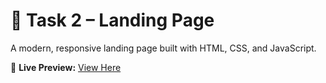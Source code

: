 # 🚀 Task 2 – Landing Page

A modern, responsive landing page built with HTML, CSS, and JavaScript.

🔗 **Live Preview:** [View Here](https://htmlpreview.github.io/?https://raw.githubusercontent.com/Ashiq-A03/CODSOFT/refs/heads/main/codsoft_task2/index.html)
